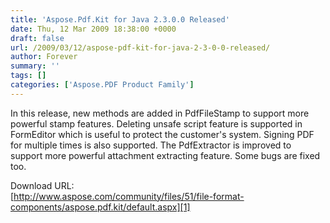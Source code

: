 ```yaml
---
title: 'Aspose.Pdf.Kit for Java 2.3.0.0 Released'
date: Thu, 12 Mar 2009 18:38:00 +0000
draft: false
url: /2009/03/12/aspose-pdf-kit-for-java-2-3-0-0-released/
author: Forever
summary: ''
tags: []
categories: ['Aspose.PDF Product Family']
---
```


In this release, new methods are added in PdfFileStamp to support more powerful stamp features. Deleting unsafe script feature is supported in FormEditor which is useful to protect the customer's system. Signing PDF for multiple times is also supported. The PdfExtractor is improved to support more powerful attachment extracting feature. Some bugs are fixed too.

Download URL:  
[http://www.aspose.com/community/files/51/file-format-components/aspose.pdf.kit/default.aspx][1]




[1]: http://www.aspose.com/community/files/51/file-format-components/aspose.pdf.kit/default.aspx




